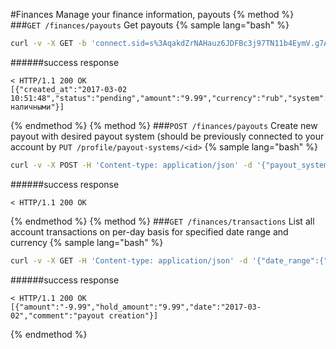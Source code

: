 #Finances
Manage your finance information, payouts
{% method %}
###`GET /finances/payouts`
Get payouts
{% sample lang="bash" %}
```bash
curl -v -X GET -b 'connect.sid=s%3AqakdZrNAHauz6JDFBc3j97TN11b4EymV.g7AOMWEFfUatN125nqAnEo0K2th0gYlYX2OKhkUoosw' http://dashboard.everad.com/v2/finances/payouts
```
######success response
```
< HTTP/1.1 200 OK
[{"created_at":"2017-03-02 10:51:48","status":"pending","amount":"9.99","currency":"rub","system":"рубли наличными"}]
```

{% endmethod %}
{% method %}
###`POST /finances/payouts`
Create new payout with desired payout system (should be previously connected to your account by `PUT /profile/payout-systems/<id>`
{% sample lang="bash" %}
```bash
curl -v -X POST -H 'Content-type: application/json' -d '{"payout_system_id":1,"amount":9.99}' -b 'connect.sid=s%3AqakdZrNAHauz6JDFBc3j97TN11b4EymV.g7AOMWEFfUatN125nqAnEo0K2th0gYlYX2OKhkUoosw' http://dashboard.everad.com/v2/finances/payouts
```
######success response
```
< HTTP/1.1 200 OK
```
{% endmethod %}
{% method %}
###`GET /finances/transactions`
List all account transactions on per-day basis for specified date range and currency
{% sample lang="bash" %}
```bash
curl -v -X GET -H 'Content-type: application/json' -d '{"date_range":{"start":"2016-01-01","end":"2017-09-09"}, "currency":"rub"}' -b 'connect.sid=s%3AqakdZrNAHauz6JDFBc3j97TN11b4EymV.g7AOMWEFfUatN125nqAnEo0K2th0gYlYX2OKhkUoosw' http://localhost:4001/v2/finances/transactions
```
######success response
```
< HTTP/1.1 200 OK
[{"amount":"-9.99","hold_amount":"9.99","date":"2017-03-02","comment":"payout creation"}]
```
{% endmethod %}



